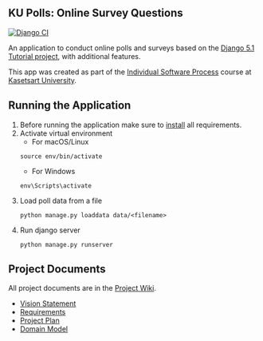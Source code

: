 ## KU Polls: Online Survey Questions 

[![Django CI](https://github.com/PeanutPK/ku-polls/actions/workflows/django.yml/badge.svg)](https://github.com/PeanutPK/ku-polls/actions/workflows/django.yml)

An application to conduct online polls and surveys based
on the [Django 5.1 Tutorial project](https://docs.djangoproject.com/en/5.1/intro/tutorial01/), with
additional features.

This app was created as part of the [Individual Software Process](
https://cpske.github.io/ISP) course at [Kasetsart University](https://www.ku.ac.th).

## Running the Application

1. Before running the application make sure to [install](INSTALLATION.md) all requirements.
2. Activate virtual environment
   - For macOS/Linux
    ```commandline
    source env/bin/activate
    ```
   - For Windows
    ```commandline
    env\Scripts\activate
    ```
3. Load poll data from a file
    ```commandline
    python manage.py loaddata data/<filename>
    ```
4. Run django server
    ```commandline
    python manage.py runserver
    ```

## Project Documents

All project documents are in the [Project Wiki](../../wiki/Home).

- [Vision Statement](../../wiki/Vision%20and%20Scope)
- [Requirements](../../wiki/Requirements)
- [Project Plan](../../wiki/Project%20Plan)
- [Domain Model](../../wiki/Domain%20Model)
